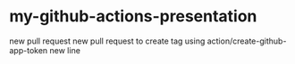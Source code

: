# my-github-actions-presentation
new pull request
new pull request to create tag using action/create-github-app-token
new line
